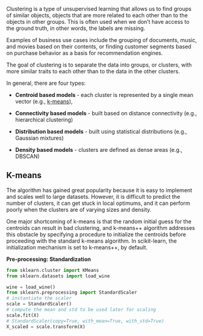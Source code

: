 Clustering is a type of unsupervised learning that allows us to find groups of similar objects, objects that are more related to each other than to the objects in other groups. This is often used when we don’t have access to the ground truth, in other words, the labels are missing.

Examples of business use cases include the grouping of documents, music, and movies based on their contents, or finding customer segments based on purchase behavior as a basis for recommendation engines.

The goal of clustering is to separate the data into groups, or clusters, with more similar traits to each other than to the data in the other clusters.

In general, there are four types:

+ **Centroid based models** - each cluster is represented by a single mean vector (e.g., [k-means](#k-means)),

+ **Connectivity based models** - built based on distance connectivity (e.g., hierarchical clustering)

+ **Distribution based models** - built using statistical distributions (e.g., Gaussian mixtures)

+ **Density based models** - clusters are defined as dense areas (e.g., DBSCAN)

## K-means

The algorithm has gained great popularity because it is easy to implement and scales well to large datasets. However, it is difficult to predict the number of clusters, it can get stuck in local optimums, and it can perform poorly when the clusters are of varying sizes and density.

One major shortcoming of k-means is that the random initial guess for the centroids can result in bad clustering, and k-means++ algorithm addresses this obstacle by specifying a procedure to initialize the centroids before proceeding with the standard k-means algorithm. In scikit-learn, the initialization mechanism is set to k-means++, by default.

**Pre-processing: Standardization**

``` py
from sklearn.cluster import KMeans
from sklearn.datasets import load_wine

wine = load_wine()
from sklearn.preprocessing import StandardScaler
# instantiate the scaler
scale = StandardScaler()
# compute the mean and std to be used later for scaling
scale.fit(X)
# StandardScaler(copy=True, with_mean=True, with_std=True)
X_scaled = scale.transform(X)
```